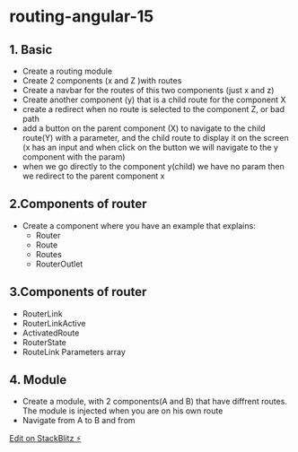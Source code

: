 # routing-angular-15

## 1. Basic

- Create a routing module
- Create 2 components (x and Z )with routes
- Create a navbar for the routes of this two components (just x and z)
- Create another component (y) that is a child route for the component X
- create a redirect when no route is selected to the component Z, or bad path
- add a button on the parent component (X) to navigate to the child route(Y) with a parameter, and the child route to display it on the screen (x has an input and when click on the button we will navigate to the y component with the param)
- when we go directly to the component y(child) we have no param then we redirect to the parent component x

## 2.Components of router

- Create a component where you have an example that explains:
  - Router
  - Route
  - Routes
  - RouterOutlet

## 3.Components of router

- RouterLink
- RouterLinkActive
- ActivatedRoute
- RouterState
- RouteLink Parameters array

## 4. Module

- Create a module, with 2 components(A and B) that have diffrent routes. The module is injected when you are on his own route
- Navigate from A to B and from

[Edit on StackBlitz ⚡️](https://stackblitz.com/edit/opp-team-routing)
